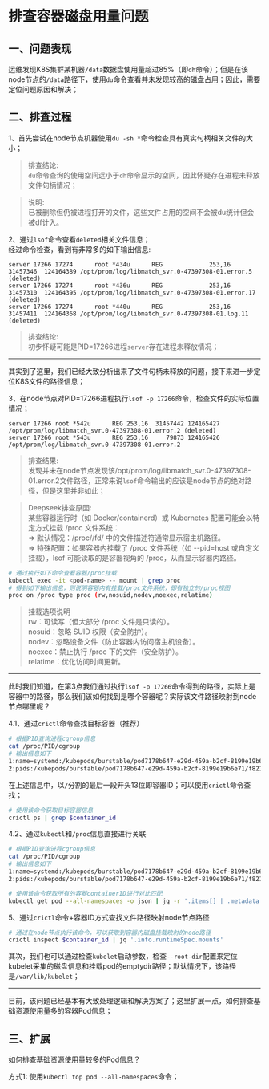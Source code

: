 # 排查容器磁盘用量问题

## 一、问题表现
运维发现K8S集群某机器`/data`数据盘使用量超过85%（即`dh`命令）；但是在该node节点的`/data`路径下，使用`du`命令查看并未发现较高的磁盘占用；因此，需要定位问题原因和解决；

## 二、排查过程
1、首先尝试在node节点机器使用`du -sh *`命令检查具有真实句柄相关文件的大小；  
> 排查结论:   
> `du`命令查询的使用空间远小于`dh`命令显示的空间，因此怀疑存在进程未释放文件句柄情况；

> 说明:  
> 已被删除但仍被进程打开的文件，这些文件占用的空间不会被du统计但会被df计入。

2、通过`lsof`命令查看`deleted`相关文件信息；  
经过命令检查，看到有非常多的如下输出信息:
```
server 17266 17274      root *434u      REG             253,16  31457346  124164389 /opt/prom/log/libmatch_svr.0-47397308-01.error.5 (deleted)
server 17266 17274      root *436u      REG             253,16  31457310  124164395 /opt/prom/log/libmatch_svr.0-47397308-01.error.17 (deleted)
server 17266 17274      root *440u      REG             253,16  31457411  124164368 /opt/prom/log/libmatch_svr.0-47397308-01.log.11 (deleted)
```
> 排查结论:  
> 初步怀疑可能是PID=17266进程`server`存在进程未释放情况；

---
其实到了这里，我们已经大致分析出来了文件句柄未释放的问题，接下来进一步定位K8S文件的路径信息；

3、在node节点对PID=17266进程执行`lsof -p 17266`命令，检查文件的实际位置情况；
```
server 17266 root *542u      REG 253,16  31457442 124165427 /opt/prom/log/libmatch_svr.0-47397308-01.error.2 (deleted)
server 17266 root *543u      REG 253,16     79873 124165426 /opt/prom/log/libmatch_svr.0-47397308-01.error.2
```
> 排查结果:  
> 发现并未在node节点发现该/opt/prom/log/libmatch_svr.0-47397308-01.error.2文件路径，正常来说`lsof`命令输出的应该是node节点的绝对路径，但是这里并非如此；

> Deepseek排查原因:  
> 某些容器运行时（如 Docker/containerd）或 Kubernetes 配置可能会以特定方式挂载 /proc 文件系统：  
> ​=> ​默认情况​​：/proc/<pid>/fd/ 中的文件描述符通常显示宿主机路径。  
> => ​特殊配置​​：如果容器内挂载了 /proc 文件系统（如 --pid=host 或自定义挂载），lsof 可能读取的是容器视角的 /proc，从而显示容器内路径。

```bash
# 通过执行如下命令查看容器/proc挂载
kubectl exec -it <pod-name> -- mount | grep proc
# 得到如下输出信息，则说明容器内有挂载/proc文件系统，即有独立的/proc视图
proc on /proc type proc (rw,nosuid,nodev,noexec,relatime)
```

> 挂载选项说明​  
> rw：可读写（但大部分 /proc 文件是只读的）。  
> nosuid：忽略 SUID 权限（安全防护）。  
> nodev：忽略设备文件（防止容器内访问宿主机设备）。  
> noexec：禁止执行 /proc 下的文件（安全防护）。  
> relatime：优化访问时间更新。  


---
此时我们知道，在第3点我们通过执行`lsof -p 17266`命令得到的路径，实际上是容器中的路径，那么我们该如何找到是哪个容器呢？实际该文件路径映射到node节点哪里呢？

4.1、通过`crictl`命令查找目标容器（推荐）
```bash
# 根据PID查询进程cgroup信息
cat /proc/PID/cgroup
# 输出信息如下
1:name=systemd:/kubepods/burstable/pod7178b647-e29d-459a-b2cf-8199e19b6e71/f8217773661197f065b8cde91262c647ff660f330340dbb968ba3ca920332654
2:pids:/kubepods/burstable/pod7178b647-e29d-459a-b2cf-8199e19b6e71/f8217773661197f065b8cde91262c647ff660f330340dbb968ba3ca920332654
```
在上述信息中，以`/`分割的最后一段开头13位即容器ID；可以使用`crictl`命令查找；
```bash
# 使用该命令获取目标容器信息
crictl ps | grep $container_id
```

4.2、通过`kubectl`和`/proc`信息直接进行关联
```bash
# 根据PID查询进程cgroup信息
cat /proc/PID/cgroup
# 输出信息如下
1:name=systemd:/kubepods/burstable/pod7178b647-e29d-459a-b2cf-8199e19b6e71/f8217773661197f065b8cde91262c647ff660f330340dbb968ba3ca920332654
2:pids:/kubepods/burstable/pod7178b647-e29d-459a-b2cf-8199e19b6e71/f8217773661197f065b8cde91262c647ff660f330340dbb968ba3ca920332654
```
```bash
# 使用该命令获取所有的容器containerID进行对比匹配
kubectl get pod --all-namespaces -o json | jq -r '.items[] | .metadata.namespace + " " + .metadata.name + " " + .status.containerStatuses[].containerID'
```

5、通过`crictl`命令+容器ID方式查找文件路径映射node节点路径
```bash
# 通过在node节点执行该命令，可以获取到容器内磁盘挂载映射的node路径
crictl inspect $container_id | jq '.info.runtimeSpec.mounts'
```
其次，我们也可以通过检查`kubelet`启动参数，检查`--root-dir`配置来定位kubelet采集的磁盘信息和挂载pod的emptydir路径；默认情况下，该路径是`/var/lib/kubelet`；

---
目前，该问题已经基本有大致处理逻辑和解决方案了；这里扩展一点，如何排查基础资源使用量多的容器Pod信息；

##  三、扩展
如何排查基础资源使用量较多的Pod信息？

方式1: 使用`kubectl top pod --all-namespaces`命令；